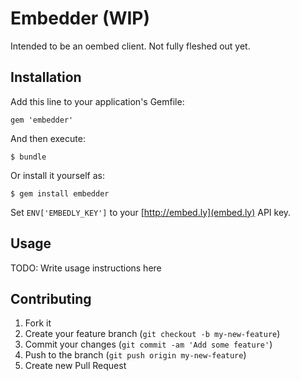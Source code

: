 # Embedder (WIP)

Intended to be an oembed client. Not fully fleshed out yet.

## Installation

Add this line to your application's Gemfile:

    gem 'embedder'

And then execute:

    $ bundle

Or install it yourself as:

    $ gem install embedder

Set `ENV['EMBEDLY_KEY']` to your [http://embed.ly](embed.ly) API key.

## Usage

TODO: Write usage instructions here

## Contributing

1. Fork it
2. Create your feature branch (`git checkout -b my-new-feature`)
3. Commit your changes (`git commit -am 'Add some feature'`)
4. Push to the branch (`git push origin my-new-feature`)
5. Create new Pull Request
